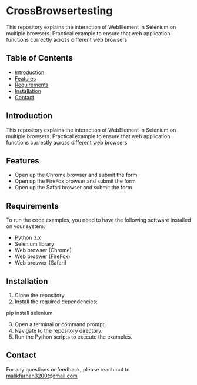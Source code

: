 # CrossBrowsertesting
This repository explains the interaction of WebElement in Selenium on multiple browsers. Practical example to ensure that web application functions correctly across different web browsers

## Table of Contents

- [Introduction](#introduction)
- [Features](#features)
- [Requirements](#requirements)
- [Installation](#installation)
- [Contact](#Contact)

## Introduction

This repository explains the interaction of WebElement in Selenium on multiple browsers. Practical example to ensure that web application functions correctly across different web browsers

## Features

- Open up the Chrome browser and submit the form
- Open up the FireFox browser and submit the form
- Open up the Safari browser and submit the form

## Requirements
To run the code examples, you need to have the following software installed on your system:

- Python 3.x
- Selenium library
- Web browser (Chrome)
- Web broswer (FireFox)
- Web broswer (Safari)

## Installation

1. Clone the repository
2. Install the required dependencies:

pip install selenium


3. Open a terminal or command prompt.
4. Navigate to the repository directory.
5. Run the Python scripts to execute the examples.

## Contact
For any questions or feedback, please reach out to malikfarhan3200@gmail.com

